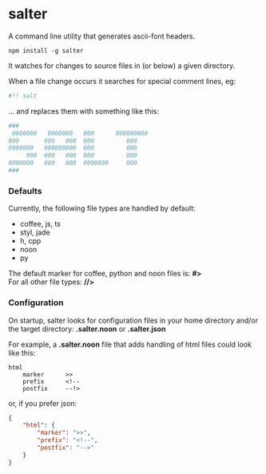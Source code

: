 # salter

A command line utility that generates ascii-font headers. 

```shell
npm install -g salter
```

It watches for changes to source files in (or below) a given directory.  

When a file change occurs it searches for special comment lines, eg:

```coffee
#!! salt
```
... and replaces them with something like this:

```coffee
###
 0000000   0000000   000      000000000
000       000   000  000         000   
0000000   000000000  000         000   
     000  000   000  000         000   
0000000   000   000  0000000     000   
###
```

### Defaults

Currently, the following file types are handled by default:

- coffee, js, ts
- styl, jade
- h, cpp
- noon
- py

The default marker for coffee, python and noon files is: **#>**  
For all other file types: **//>**

### Configuration

On startup, salter looks for configuration files in your home directory and/or the target directory: **.salter.noon** or **.salter.json**

For example, a **.salter.noon** file that adds handling of html files could look like this:
```
html
    marker      >>
    prefix      <!--
    postfix     --!>
```

or, if you prefer json:
``` json
{
    "html": {
        "marker": ">>",
        "prefix": "<!--",
        "postfix": "-->"
    }
}
```

